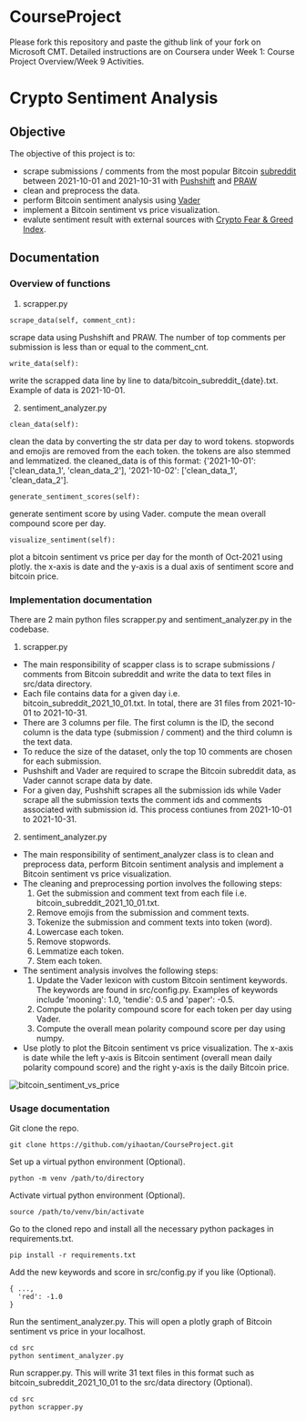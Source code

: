 # CourseProject

Please fork this repository and paste the github link of your fork on Microsoft CMT. Detailed instructions are on Coursera under Week 1: Course Project Overview/Week 9 Activities.

# Crypto Sentiment Analysis 

## Objective

The objective of this project is to:
- scrape submissions / comments from the most popular Bitcoin [subreddit](https://www.reddit.com/r/Bitcoin/) between 2021-10-01 and 2021-10-31 with [Pushshift](https://github.com/pushshift/api) and [PRAW](https://praw.readthedocs.io/en/stable/)
- clean and preprocess the data.
- perform Bitcoin sentiment analysis using [Vader](https://github.com/cjhutto/vaderSentiment)
- implement a Bitcoin sentiment vs price visualization.
- evalute sentiment result with external sources with [Crypto Fear & Greed Index](https://alternative.me/crypto/fear-and-greed-index/).

## Documentation 

### Overview of functions 

1. scrapper.py 


```
scrape_data(self, comment_cnt):
```
scrape data using Pushshift and PRAW. The number of top comments per submission is less than or equal to the comment_cnt.

```
write_data(self):
```
write the scrapped data line by line to data/bitcoin_subreddit_{date}.txt. Example of data is 2021-10-01.


2. sentiment_analyzer.py 

```
clean_data(self):
```
clean the data by converting the str data per day to word tokens.
stopwords and emojis are removed from the each token.
the tokens are also stemmed and lemmatized.
the cleaned_data is of this format: {'2021-10-01': ['clean_data_1', 'clean_data_2'], '2021-10-02': ['clean_data_1', 'clean_data_2'].

```
generate_sentiment_scores(self):
```
generate sentiment score by using Vader.
compute the mean overall compound score per day.

```
visualize_sentiment(self):
```
plot a bitcoin sentiment vs price per day for the month of Oct-2021 using plotly.
the x-axis is date and the y-axis is a dual axis of sentiment score and bitcoin price.



### Implementation documentation 

There are 2 main python files scrapper.py and sentiment_analyzer.py in the codebase.

1. scrapper.py

* The main responsibility of scapper class is to scrape submissions / comments from Bitcoin subreddit and write the data to text files in src/data directory.
* Each file contains data for a given day i.e. bitcoin_subreddit_2021_10_01.txt. In total, there are 31 files from 2021-10-01 to 2021-10-31.
* There are 3 columns per file. The first column is the ID, the second column is the data type (submission / comment) and the third column is the text data.
* To reduce the size of the dataset, only the top 10 comments are chosen for each submission.
* Pushshift and Vader are required to scrape the Bitcoin subreddit data, as Vader cannot scrape data by date. 
* For a given day, Pushshift scrapes all the submission ids while Vader scrape all the submission texts the comment ids and comments associated with submission id. This process contiunes from 2021-10-01 to 2021-10-31.

2. sentiment_analyzer.py

* The main responsibility of sentiment_analyzer class is to clean and preprocess data, perform Bitcoin sentiment analysis and implement a Bitcoin sentiment vs price visualization.
* The cleaning and preprocessing portion involves the following steps:
  1. Get the submission and comment text from each file i.e. bitcoin_subreddit_2021_10_01.txt.
  2. Remove emojis from the submission and comment texts.
  3. Tokenize the submission and comment texts into token (word).
  4. Lowercase each token.
  5. Remove stopwords.
  6. Lemmatize each token.
  7. Stem each token.
* The sentiment analysis involves the following steps:
  1. Update the Vader lexicon with custom Bitcoin sentiment keywords. The keywords are found in src/config.py. Examples of keywords include 'mooning': 1.0, 'tendie': 0.5 and 'paper': -0.5.
  1. Compute the polarity compound score for each token per day using Vader.
  2. Compute the overall mean polarity compound score per day using numpy.
* Use plotly to plot the Bitcoin sentiment vs price visualization. The x-axis is date while the left y-axis is Bitcoin sentiment (overall mean daily polarity compound score) and the right y-axis is the daily Bitcoin price.

![bitcoin_sentiment_vs_price](https://user-images.githubusercontent.com/9248134/145162940-bb65a9d2-814a-497a-bab4-0edb761dcb32.png)

### Usage documentation

Git clone the repo.

```
git clone https://github.com/yihaotan/CourseProject.git
```

Set up a virtual python environment (Optional).

```
python -m venv /path/to/directory
```

Activate virtual python environment (Optional).

```
source /path/to/venv/bin/activate
```


Go to the cloned repo and install all the necessary python packages in requirements.txt.

```
pip install -r requirements.txt
```

Add the new keywords and score in src/config.py if you like (Optional).

```
{ ...,
  'red': -1.0
}
```


Run the sentiment_analyzer.py. This will open a plotly graph of Bitcoin sentiment vs price in your localhost. 

```
cd src
python sentiment_analyzer.py
```

Run scrapper.py. This will write 31 text files in this format such as bitcoin_subreddit_2021_10_01 to the src/data directory (Optional). 

```
cd src
python scrapper.py
```
